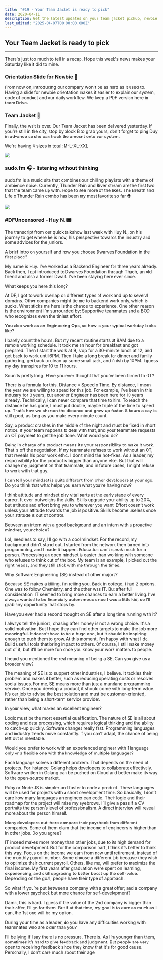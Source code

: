 ```yaml
---
title: "#19 - Your Team Jacket is ready to pick"
date: 2020-04-11
description: Get the latest updates on your team jacket pickup, newbie orientation slides, chill music playlists, and an insightful interview with Backend Engineer Huy N. at Dwarves Foundation.
last_edited: "2025-04-07T00:00:00.000Z"
---
```


## Your Team Jacket is ready to pick

---

There's just too much to tell in a recap. Hope this week's news makes your Saturday like it did to mine.

### Orientation Slide for Newbie 🔦

From now on, introducing our company won't be as hard as it used to. Having a slide for newbie orientation makes it easier to explain our system, code of conduct and our daily workflow. We keep a PDF version here in team Drive.

### Team Jacket 🙌

Finally, the wait is over. Our Team Jacket has been delivered yesterday. If you're still in the city, stop by block B to grab yours, don't forget to ping Duy in advance so she can track the amount onto our system.

We're having 4 sizes in total: M-L-XL-XXL

![](assets/notion-image-1744007157416-lvv6u.webp)

### sudo.fm 🎧 - listening without thinking

sudo.fm is a music site that combines our chilling playlists with a theme of ambience noise. Currently, Thunder Rain and River stream are the first two that the team came up with. Hope to see more of the likes. The Breath and Life x Thunder Rain combo has been my most favorite so far 👽

![](assets/notion-image-1744007157818-vs72y.webp)

### #DFUncensored - Huy N. 📟

The transcript from our quick talkshow last week with Huy N., on his journey to get where he is now, his perspective towards the industry and some advices for the juniors.

A brief intro on yourself and how you choose Dwarves Foundation in the first place?

My name is Huy. I’ve worked as a Backend Engineer for three years already. Back then, I got introduced to Dwarves Foundation through Thach, an old friend and also a former Dwarf. I've been staying here ever since.

What keeps you here this long?

At DF, I got to work overlap on different types of work and up to several domains. Other companies might tie me to backend work only, which is sucks. What sticks me here is the chance to experience. One other reason is the environment I’m surrounded by: Supportive teammates and a BOD who recognizes even the tiniest effort.

You also work as an Engineering Ops, so how is your typical workday looks like?

I barely count the hours. But my recent routine starts at 8AM due to a remote working schedule. It took me an hour for breakfast and got prepared. Then I start the work at 9, stop for a 30-minute lunch at 12, and get back to work until 6PM. Then I take a long break for dinner and family gathering, get back to clean up some small task, and finish by 10PM. I guess my day transpires for 10 to 11 hours.

Sounds pretty long. Have you ever thought that you’ve been forced to OT?

There is a formula for this. Distance = Speed x Time. By distance, I mean the year we are willing to spend for this job. For example, I’ve been in this industry for 3 years, but another Engineer has been here for 10 years already. Technically, I can never compare that time to him. To reach the distance he has gone, I must put double, maybe triple of the time to speed up. That’s how we shorten the distance and grow up faster. 8 hours a day is still good, as long as you make every minute count.

Say, a product crashes in the middle of the night and must be fixed in short notice. If your team happens to deal with that, and your teammate requests an OT payment to get the job done. What would you do?

Being in charge of a product means it’s your responsibility to make it work. That is off the negotiation. If my teammate refuses to work without an OT, that reveals his poor work ethic. I don’t mind the hot-fixes. As a leader, my responsibility for the product is bigger than anyone else. But that will change my judgment on that teammate, and in future cases, I might refuse to work with that guy.

I can tell your mindset is quite different from other developers at your age. Do you think that what helps you earn what you’re having now?

I think attitude and mindset play vital parts at the early stage of every career. It even outweighs the skills. Skills upgrade your ability up to 20%, but attitude and effort bring you to wherever you want. Effort doesn’t work unless your attitude towards the job is positive. Skills become useless once your attitude is out of control.

Between an intern with a good background and an intern with a proactive mindset, your choice?

Lol, needless to say, I’ll go with a cool mindset. For the record, my background didn’t stand out. I started from the network then turned into programming, and I made it happen. Education can’t speak much for a person. Processing an open mindset is easier than working with someone who refuses to think out of the box. My team is an example, I picked out the right heads, and they still stick with me through the times.

Why Software Engineering (SE) instead of other majors?

Because SE makes a killing, I’m telling you. Back in college, I had 2 options. One was to follow Chemistry, and the other was IT. But after full consideration, IT seemed to bring more chances to earn a better living. I’ve always wanted to be financially autonomous since I was a little kid, so I’ll grab any opportunity that stops by.

Have you ever had a second thought on SE after a long time running with it?

I always tell the juniors, chasing after money is not a wrong choice. It's a solid motivation. But I hope they can find other targets to make the job more meaningful. It doesn't have to be a huge one, but it should be inspiring enough to push them to grow. At this moment, I'm happy with what I do. Build useful tools that bring impact to others. Of course, I still make money out of it, but it'll be more fun once you know your work matters to people.

I heard you mentioned the real meaning of being a SE. Can you give us a broader view?

The meaning of SE is to support other industries, I believe. It tackles their problem and makes it better, such as reducing operating costs or resolves social issues. For me, SE means more than just a mundane programming service. Once you develop a product, it should come with long-term value. It’s our job to advise the best solution and must be customer-oriented, rather than being a short-term service provider.

In your view, what makes an excellent engineer?

Logic must be the most essential qualification. The nature of SE is all about coding and data processing, which requires logical thinking and the ability to catch-up quickly. Software changes really fast. Programming languages and industry trends move constantly. If you can’t adapt, the chance of being left out is inevitable.

Would you prefer to work with an experienced engineer with 1 language only or a flexible one with the knowledge of multiple languages?

Each language solves a different problem. That depends on the need of projects. For instance, Golang helps developers to collaborate effectively. Software written in Golang can be pushed on Cloud and better make its way to the open-source market.

Ruby or Node.JS is simpler and faster to code a product. These languages will be used for projects with a short development time. So basically, I don’t care how many languages an engineer can code. Their logic and their roadmap for the project will raise my eyebrows. I’ll give a pass if a CV portraits the person’s level of professionalism. A direct interview will reveal more about the person himself.

Many developers out there compare their paycheck from different companies. Some of them claim that the income of engineers is higher than in other jobs. Do you agree?

IT indeed makes more money than other jobs, due to its high demand for product development. But for the comparison part, I think it’s better to think this way. Focus on the income we earn from now until retirement, instead of the monthly payroll number. Some choose a different job because they wish to optimize their current payroll. Others, like me, will prefer to maximize the final income. My first years after graduation were spent on learning, experiencing, and skill upgrading to better boost up the self-value. Depending on the goal, people have their type of approach.

So what if you’re put between a company with a great offer; and a company with a lower paycheck but more chance for self-development?

Damn, this is hard. I guess if the value of the 2nd company is bigger than their offer, I’ll go for them. But if at that time, my goal is to earn as much as I can, the 1st one will be my option.

During your time as a leader, do you have any difficulties working with teammates who are older than you?

I’ll be lying if I say there is no pressure. There is. As I’m younger than them, sometimes it’s hard to give feedback and judgment. But people are very open to receiving feedback since they know that it's for good cause. Personally, I don’t care much about their age

